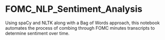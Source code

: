 # FOMC_NLP_Sentiment_Analysis
Using spaCy and NLTK along with a Bag of Words approach, this notebook automates the process of combing through FOMC minutes transcripts to determine sentiment over time.
